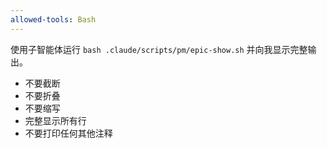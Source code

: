 ```yaml
---
allowed-tools: Bash
---
```


使用子智能体运行 `bash .claude/scripts/pm/epic-show.sh` 并向我显示完整输出。

- 不要截断
- 不要折叠
- 不要缩写
- 完整显示所有行
- 不要打印任何其他注释
